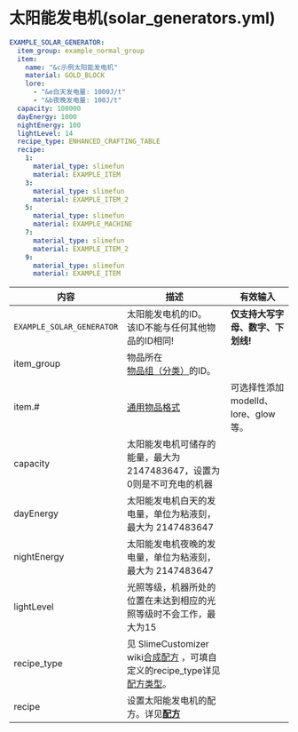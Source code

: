 # 太阳能发电机(solar_generators.yml)

```yaml
EXAMPLE_SOLAR_GENERATOR:
  item_group: example_normal_group
  item:
    name: "&c示例太阳能发电机"
    material: GOLD_BLOCK
    lore:
      - "&e白天发电量: 1000J/t"
      - "&b夜晚发电量: 100J/t"
  capacity: 100000
  dayEnergy: 1000
  nightEnergy: 100
  lightLevel: 14
  recipe_type: ENHANCED_CRAFTING_TABLE
  recipe:
    1:
      material_type: slimefun
      material: EXAMPLE_ITEM
    3:
      material_type: slimefun
      material: EXAMPLE_ITEM_2
    5:
      material_type: slimefun
      material: EXAMPLE_MACHINE
    7:
      material_type: slimefun
      material: EXAMPLE_ITEM_2
    9:
      material_type: slimefun
      material: EXAMPLE_ITEM
```
| 内容 | 描述 | 有效输入 |
| --- | ----------- | ----------------- |
| `EXAMPLE_SOLAR_GENERATOR` | 太阳能发电机的ID。<br>该ID不能与任何其他物品的ID相同! | **仅支持大写字母、数字、下划线!** |
| item_group | 物品所在[物品组（分类）](file/groups.md)的ID。 |
| item.# | [通用物品格式](format/universal-item-format.md)| 可选择性添加modelId、lore、glow等。 |
| capacity | 太阳能发电机可储存的能量，最大为 2147483647，设置为0则是不可充电的机器 |
| dayEnergy | 太阳能发电机白天的发电量，单位为粘液刻，最大为 2147483647 |
| nightEnergy | 太阳能发电机夜晚的发电量，单位为粘液刻，最大为 2147483647 |
| lightLevel | 光照等级，机器所处的位置在未达到相应的光照等级时不会工作，最大为15 |
| recipe_type | 见 SlimeCustomizer wiki[合成配方](https://slimefun-addons-wiki.guizhanss.cn/slime-customizer/Crafting-Recipe) ，可填自定义的recipe_type详见[配方类型](file/recipe_type.md)。 |
| recipe | 设置太阳能发电机的配方。详见[**配方**](format/recipe.md) |
